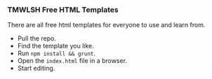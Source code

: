 ### TMWLSH Free HTML Templates

There are all free html templates for everyone to use and learn from.

- Pull the repo.
- Find the template you like.
- Run `npm install && grunt`.
- Open the `index.html` file in a browser.
- Start editing.
